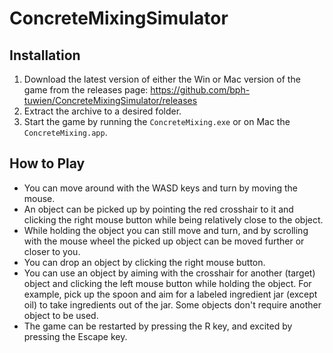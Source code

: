 # ConcreteMixingSimulator

## Installation

1. Download the latest version of either the Win or Mac version of the game from the releases page:
https://github.com/bph-tuwien/ConcreteMixingSimulator/releases
2. Extract the archive to a desired folder.
3. Start the game by running the `ConcreteMixing.exe` or on Mac the `ConcreteMixing.app`.

## How to Play

 * You can move around with the WASD keys and turn by moving the mouse.
 * An object can be picked up by pointing the red crosshair to it and clicking the right mouse button while being relatively close to the object.
 * While holding the object you can still move and turn, and by scrolling with the mouse wheel the picked up object can be moved further or closer to you.
 * You can drop an object by clicking the right mouse button.
 * You can use an object by aiming with the crosshair for another (target) object and clicking the left mouse button while holding the object. For example, pick up the spoon and aim for a labeled ingredient jar (except oil) to take ingredients out of the jar. Some objects don't require another object to be used. 
 * The game can be restarted by pressing the R key, and excited by pressing the Escape key.
